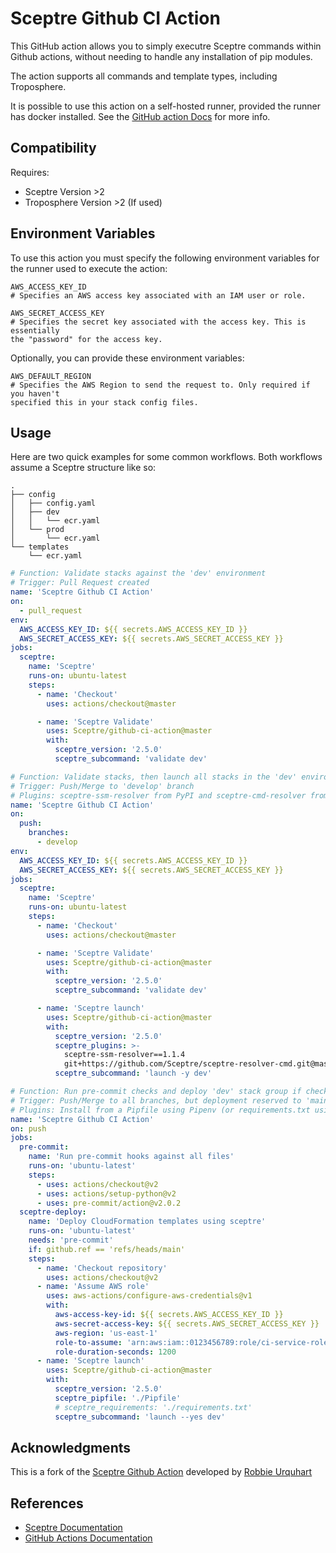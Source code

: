 # Sceptre Github CI Action

This GitHub action allows you to simply executre Sceptre commands within Github
actions, without needing to handle any installation of pip modules.

The action supports all commands and template types, including Troposphere.

It is possible to use this action on a self-hosted runner, provided the runner
has docker installed. See the
[GitHub action Docs](<https://help.github.com/en/actions/hosting-your-own-runners/about-self-hosted-runners#requirements-for-self-hosted-runner-machines>)
for more info.

## Compatibility

Requires:

- Sceptre Version >2
- Troposphere Version >2 (If used)

## Environment Variables

To use this action you must specify the following environment variables for
the runner used to execute the action:

```none
AWS_ACCESS_KEY_ID
# Specifies an AWS access key associated with an IAM user or role.

AWS_SECRET_ACCESS_KEY
# Specifies the secret key associated with the access key. This is essentially
the "password" for the access key.
```

Optionally, you can provide these environment variables:

```none
AWS_DEFAULT_REGION
# Specifies the AWS Region to send the request to. Only required if you haven't
specified this in your stack config files.
```

## Usage

Here are two quick examples for some common workflows. Both workflows assume a
Sceptre structure like so:
```none
.
├── config
│   ├── config.yaml
│   ├── dev
│   │   └── ecr.yaml
│   └── prod
│       └── ecr.yaml
└── templates
    └── ecr.yaml
```

```yaml
# Function: Validate stacks against the 'dev' environment
# Trigger: Pull Request created
name: 'Sceptre Github CI Action'
on:
  - pull_request
env:
  AWS_ACCESS_KEY_ID: ${{ secrets.AWS_ACCESS_KEY_ID }}
  AWS_SECRET_ACCESS_KEY: ${{ secrets.AWS_SECRET_ACCESS_KEY }}
jobs:
  sceptre:
    name: 'Sceptre'
    runs-on: ubuntu-latest
    steps:
      - name: 'Checkout'
        uses: actions/checkout@master

      - name: 'Sceptre Validate'
        uses: Sceptre/github-ci-action@master
        with:
          sceptre_version: '2.5.0'
          sceptre_subcommand: 'validate dev'
```

```yaml
# Function: Validate stacks, then launch all stacks in the 'dev' environment
# Trigger: Push/Merge to 'develop' branch
# Plugins: sceptre-ssm-resolver from PyPI and sceptre-cmd-resolver from GitHub
name: 'Sceptre Github CI Action'
on:
  push:
    branches:
      - develop
env:
  AWS_ACCESS_KEY_ID: ${{ secrets.AWS_ACCESS_KEY_ID }}
  AWS_SECRET_ACCESS_KEY: ${{ secrets.AWS_SECRET_ACCESS_KEY }}
jobs:
  sceptre:
    name: 'Sceptre'
    runs-on: ubuntu-latest
    steps:
      - name: 'Checkout'
        uses: actions/checkout@master

      - name: 'Sceptre Validate'
        uses: Sceptre/github-ci-action@master
        with:
          sceptre_version: '2.5.0'
          sceptre_subcommand: 'validate dev'

      - name: 'Sceptre launch'
        uses: Sceptre/github-ci-action@master
        with:
          sceptre_version: '2.5.0'
          sceptre_plugins: >-
            sceptre-ssm-resolver==1.1.4
            git+https://github.com/Sceptre/sceptre-resolver-cmd.git@master
          sceptre_subcommand: 'launch -y dev'
```

```yaml
# Function: Run pre-commit checks and deploy 'dev' stack group if checks pass
# Trigger: Push/Merge to all branches, but deployment reserved to 'main' branch
# Plugins: Install from a Pipfile using Pipenv (or requirements.txt using pip)
name: 'Sceptre Github CI Action'
on: push
jobs:
  pre-commit:
    name: 'Run pre-commit hooks against all files'
    runs-on: 'ubuntu-latest'
    steps:
      - uses: actions/checkout@v2
      - uses: actions/setup-python@v2
      - uses: pre-commit/action@v2.0.2
  sceptre-deploy:
    name: 'Deploy CloudFormation templates using sceptre'
    runs-on: 'ubuntu-latest'
    needs: 'pre-commit'
    if: github.ref == 'refs/heads/main'
    steps:
      - name: 'Checkout repository'
        uses: actions/checkout@v2
      - name: 'Assume AWS role'
        uses: aws-actions/configure-aws-credentials@v1
        with:
          aws-access-key-id: ${{ secrets.AWS_ACCESS_KEY_ID }}
          aws-secret-access-key: ${{ secrets.AWS_SECRET_ACCESS_KEY }}
          aws-region: 'us-east-1'
          role-to-assume: 'arn:aws:iam::0123456789:role/ci-service-role'
          role-duration-seconds: 1200
      - name: 'Sceptre launch'
        uses: Sceptre/github-ci-action@master
        with:
          sceptre_version: '2.5.0'
          sceptre_pipfile: './Pipfile'
          # sceptre_requirements: './requirements.txt'
          sceptre_subcommand: 'launch --yes dev'
```

## Acknowledgments

This is a fork of the [Sceptre Github Action](https://github.com/Rurquhart/sceptre-action)
developed by [Robbie Urquhart](https://github.com/Rurquhart)

## References

- [Sceptre Documentation](<https://sceptre.cloudreach.com/2.5.0/>)
- [GitHub Actions Documentation](<https://help.github.com/en/actions>)
